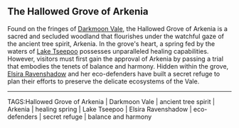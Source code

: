 ## The Hallowed Grove of Arkenia

Found on the fringes of [Darkmoon Vale](Darkmoon_Vale.md), the Hallowed Grove of Arkenia is a sacred and secluded woodland that flourishes under the watchful gaze of the ancient tree spirit, Arkenia. In the grove's heart, a spring fed by the waters of [Lake Tseepoo](Lake_Tseepoo.md) possesses unparalleled healing capabilities. However, visitors must first gain the approval of Arkenia by passing a trial that embodies the tenets of balance and harmony. Hidden within the grove, [Elsira Ravenshadow](../People/Elsira_Ravenshadow.md) and her eco-defenders have built a secret refuge to plan their efforts to preserve the delicate ecosystems of the Vale.



---

TAGS:Hallowed Grove of Arkenia | Darkmoon Vale | ancient tree spirit | Arkenia | healing spring | Lake Tseepoo | Elsira Ravenshadow | eco-defenders | secret refuge | balance and harmony
